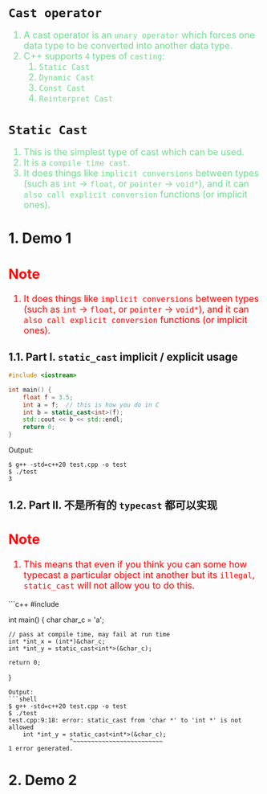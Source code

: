 <!--
 * @Author: Uper 41718895+Hyliu-BUAA@users.noreply.github.com
 * @Date: 2022-07-04 16:44:31
 * @LastEditors: Uper 41718895+Hyliu-BUAA@users.noreply.github.com
 * @LastEditTime: 2022-07-04 17:15:38
 * @FilePath: /C_C++/Effective_C++/3.尽可能使用const/3.static_cast.md
 * @Description: 这是默认设置,请设置`customMade`, 打开koroFileHeader查看配置 进行设置: https://github.com/OBKoro1/koro1FileHeader/wiki/%E9%85%8D%E7%BD%AE
-->
# `Cast operator`

<font color="73DB90" size="4">

1. A cast operator is an `unary operator` which forces one data type to be converted into another data type.
2. C++ supports `4` types of `casting`:
   1. `Static Cast`
   2. `Dynamic Cast`
   3. `Const Cast`
   4. `Reinterpret Cast`

</font>


# `Static Cast`
<font color="73DB90" size="4">

1. This is the simplest type of cast which can be used. 
2. It is a `compile time cast`.
3. It does things like `implicit conversions` between types (such as `int` -> `float`, or `pointer` -> `void*`), and it can `also call explicit conversion` functions (or implicit ones).

</font>


# 1. Demo 1
<font color="red" size="4">

Note
----
1. It does things like `implicit conversions` between types (such as `int` -> `float`, or `pointer` -> `void*`), and it can `also call explicit conversion` functions (or implicit ones).

</font>

## 1.1. Part I. `static_cast` implicit / explicit usage
```c++
#include <iostream>

int main() {
    float f = 3.5;
    int a = f;  // this is how you do in C
    int b = static_cast<int>(f);
    std::cout << b << std::endl;
    return 0;
}
```
Output:
```shell
$ g++ -std=c++20 test.cpp -o test
$ ./test
3
```

## 1.2. Part II. 不是所有的 `typecast` 都可以实现
<font color="red" size="4">

Note
----
1. This means that even if you think you can some how typecast a particular object int another but its `illegal`, `static_cast` will not allow you to do this.

</font>
```c++
#include <iostream>


int main() {
    char char_c = 'a';

    // pass at compile time, may fail at run time
    int *int_x = (int*)&char_c;
    int *int_y = static_cast<int*>(&char_c);

    return 0;
}
```
Output:
```shell
$ g++ -std=c++20 test.cpp -o test
$ ./test
test.cpp:9:18: error: static_cast from 'char *' to 'int *' is not allowed
    int *int_y = static_cast<int*>(&char_c);
                 ^~~~~~~~~~~~~~~~~~~~~~~~~~
1 error generated.
```


# 2. Demo 2
```c++

```